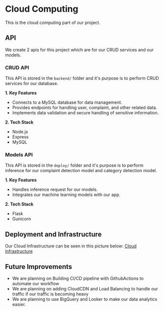 # Cloud Computing

This is the cloud computing part of our project.

## API

We create 2 apis for this project which are for our CRUD services and our models.

### CRUD API

This API is stored in the `backend/` folder and it's purpose is to perform CRUD services for our database.

**1. Key Features**

- Connects to a MySQL database for data management.
- Provides endpoints for handling user, complaint, and other related data.
- Implements data validation and secure handling of sensitive information.

**2. Tech Stack**
- Node.js  
- Express
- MySQL

### Models API

This API is stored in the `deploy/` folder and it's purpose is to perform inference for our complaint detection model and category detection model.

**1. Key Features**

- Handles inference request for our models.
- Integrates our machine learning models with our app.

**2. Tech Stack**
- Flask
- Gunicorn

## Deployment and Infrastructure

Our Cloud Infrastructure can be seen in this picture below: [Cloud Infrastructure](https://i.ibb.co.com/xM0bFMM/gedor-infra-drawio.png "Cloud Infrastructure")

## Future Improvements

- We are planning on Building CI/CD pipeline with GithubActions to automate our workflow
- We are planning on adding CloudCDN and Load Balancing to handle our traffic if our traffic is becoming heavy
- We are planning to use BigQuery and Looker to make our data analytics easier.